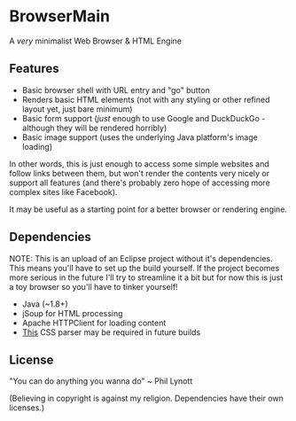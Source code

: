 # BrowserMain
A *very* minimalist Web Browser &amp; HTML Engine

## Features

* Basic browser shell with URL entry and "go" button
* Renders basic HTML elements (not with any styling or other refined layout yet, just bare minimum)
* Basic form support (*just* enough to use Google and DuckDuckGo - although they will be rendered horribly)
* Basic image support (uses the underlying Java platform's image loading)

In other words, this is just enough to access some simple websites and follow links between them, but won't render the contents very nicely or support all features (and there's probably zero hope of accessing more complex sites like Facebook).

It may be useful as a starting point for a better browser or rendering engine.

## Dependencies

NOTE: This is an upload of an Eclipse project without it's dependencies. This means you'll have to set up the build yourself.
If the project becomes more serious in the future I'll try to streamline it a bit but for now this is just a toy browser so you'll have to tinker yourself!

 * Java (~1.8+)
 * jSoup for HTML processing
 * Apache HTTPClient for loading content
 * [This](https://github.com/phil-brown/jCSS-Parser) CSS parser may be required in future builds

## License

"You can do anything you wanna do" ~ Phil Lynott

(Believing in copyright is against my religion. Dependencies have their own licenses.)
